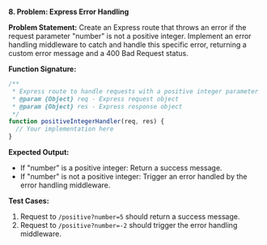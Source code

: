 **8. Problem: Express Error Handling**

**Problem Statement:**
Create an Express route that throws an error if the request parameter "number" is not a positive integer. Implement an error handling middleware to catch and handle this specific error, returning a custom error message and a 400 Bad Request status.

**Function Signature:**

```javascript
/**
 * Express route to handle requests with a positive integer parameter
 * @param {Object} req - Express request object
 * @param {Object} res - Express response object
 */
function positiveIntegerHandler(req, res) {
  // Your implementation here
}
```

**Expected Output:**

- If "number" is a positive integer: Return a success message.
- If "number" is not a positive integer: Trigger an error handled by the error handling middleware.

**Test Cases:**

1. Request to `/positive?number=5` should return a success message.
2. Request to `/positive?number=-2` should trigger the error handling middleware.
